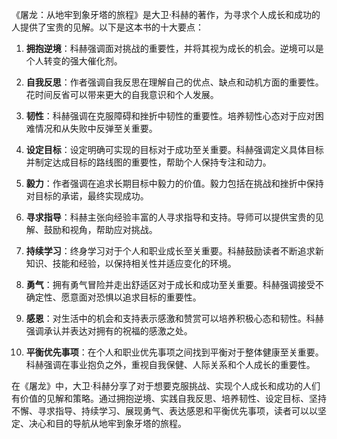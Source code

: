 《屠龙：从地牢到象牙塔的旅程》是大卫·科赫的著作，为寻求个人成长和成功的人提供了宝贵的见解。以下是这本书的十大要点：

1. **拥抱逆境**：科赫强调面对挑战的重要性，并将其视为成长的机会。逆境可以是个人转变的强大催化剂。

2. **自我反思**：作者强调自我反思在理解自己的优点、缺点和动机方面的重要性。花时间反省可以带来更大的自我意识和个人发展。

3. **韧性**：科赫强调在克服障碍和挫折中韧性的重要性。培养韧性心态对于应对困难情况和从失败中反弹至关重要。

4. **设定目标**：设定明确可实现的目标对于成功至关重要。科赫强调定义具体目标并制定达成目标的路线图的重要性，帮助个人保持专注和动力。

5. **毅力**：作者强调在追求长期目标中毅力的价值。毅力包括在挑战和挫折中保持对目标的承诺，最终实现成功。

6. **寻求指导**：科赫主张向经验丰富的人寻求指导和支持。导师可以提供宝贵的见解、鼓励和视角，帮助应对挑战。

7. **持续学习**：终身学习对于个人和职业成长至关重要。科赫鼓励读者不断追求新知识、技能和经验，以保持相关性并适应变化的环境。

8. **勇气**：拥有勇气冒险并走出舒适区对于成长和成功至关重要。科赫强调接受不确定性、愿意面对恐惧以追求目标的重要性。

9. **感恩**：对生活中的机会和支持表示感激和赞赏可以培养积极心态和韧性。科赫强调承认并表达对拥有的祝福的感激之处。

10. **平衡优先事项**：在个人和职业优先事项之间找到平衡对于整体健康至关重要。科赫强调在事业抱负之外，重视自我保健、人际关系和个人成长的重要性。

在《屠龙》中，大卫·科赫分享了对于想要克服挑战、实现个人成长和成功的人们有价值的见解和策略。通过拥抱逆境、实践自我反思、培养韧性、设定目标、坚持不懈、寻求指导、持续学习、展现勇气、表达感恩和平衡优先事项，读者可以以坚定、决心和目的导航从地牢到象牙塔的旅程。